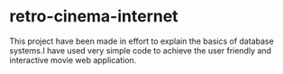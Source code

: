# retro-cinema-internet
This project have been made in effort to explain the basics of database systems.I have used very simple code to achieve the user friendly and interactive movie web application.
